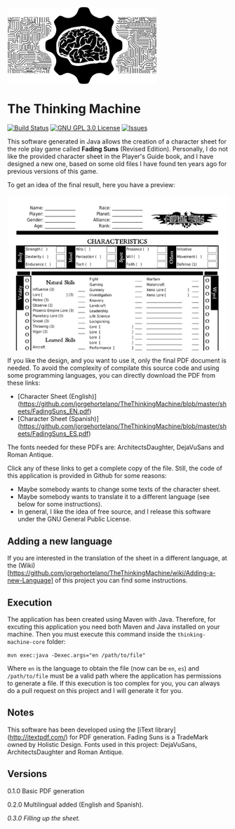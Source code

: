 <img src="./images/ThinkingMachine_logo.png" width="340" alt="The Thinking Machine" align="middle"> 

# The Thinking Machine

[![Build Status](https://travis-ci.org/jorgehortelano/TheThinkingMachine.svg?branch=master)](https://travis-ci.org/jorgehortelano/TheThinkingMachine)
[![GNU GPL 3.0 License](https://img.shields.io/badge/license-GNU_GPL_3.0-brightgreen.svg)](https://github.com/jorgehortelano/TheThinkingMachine/blob/master/license/gnugpl/license.txt)
[![Issues](https://img.shields.io/github/issues/jorgehortelano/TheThinkingMachine.svg)](https://github.com/jorgehortelano/TheThinkingMachine/issues)

This software generated in Java allows the creation of a character sheet for the role play game called **Fading Suns** (Revised Edition). Personally, I do not like the provided character sheet in the Player's Guide book, and I have designed a new one, based on some old files I have found ten years ago for previous versions of this game.

To get an idea of the final result, here you have a preview: 

<img src="./images/englishSheetPreview.png" width="600" alt="Fading Suns Character Sheet" align="middle"> 


If you like the design, and you want to use it, only the final PDF document is needed. To avoid the complexity of compilate this source code and using some programming languages, you can directly download the PDF from these links:
- [Character Sheet (English)] (https://github.com/jorgehortelano/TheThinkingMachine/blob/master/sheets/FadingSuns_EN.pdf)
- [Character Sheet (Spanish)] (https://github.com/jorgehortelano/TheThinkingMachine/blob/master/sheets/FadingSuns_ES.pdf)

The fonts needed for these PDFs are: ArchitectsDaughter, DejaVuSans and Roman Antique. 

Click any of these links to get a complete copy of the file. Still, the code of this application is provided in Github for some reasons:
* Maybe somebody wants to change some texts of the character sheet.
* Maybe somebody wants to translate it to a different language (see below for some instructions).
* In general, I like the idea of free source, and I release this software under the GNU General Public License. 

## Adding a new language
If you are interested in the translation of the sheet in a different language, at the (Wiki) [https://github.com/jorgehortelano/TheThinkingMachine/wiki/Adding-a-new-Language] of this project you can find some instructions. 

## Execution
The application has been created using Maven with Java. Therefore, for excuting this application you need both Maven and Java installed on your machine. Then you must execute this command inside the `thinking-machine-core` folder: 

```
mvn exec:java -Dexec.args="en /path/to/file"
```
Where `en` is the language to obtain the file (now can be `en`, `es`) and `/path/to/file` must be a valid path where the application has permissions to generate a file. If this execution is too complex for you, you can always do a pull request on this project and I will generate it for you. 

## Notes
This software has been developed using the [iText library] (http://itextpdf.com/) for PDF generation. 
Fading Suns is a TradeMark owned by Holistic Design. 
Fonts used in this project: DejaVuSans, ArchitectsDaughter and Roman Antique. 

## Versions

0.1.0 Basic PDF generation

0.2.0 Multilingual added (English and Spanish).

*0.3.0 Filling up the sheet.*
